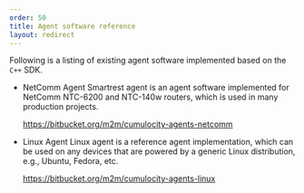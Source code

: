 ```yaml
---
order: 50
title: Agent software reference
layout: redirect
---
```


Following is a listing of existing agent software implemented based on the `C++` SDK.
-   NetComm Agent
    Smartrest agent is an agent software implemented for NetComm NTC-6200 and NTC-140w routers, which is used in many production projects.
    
    <https://bitbucket.org/m2m/cumulocity-agents-netcomm>

-   Linux Agent
    Linux agent is a reference agent implementation, which can be used on any devices that are powered by a generic Linux distribution, e.g., Ubuntu, Fedora, etc.
    
    <https://bitbucket.org/m2m/cumulocity-agents-linux>